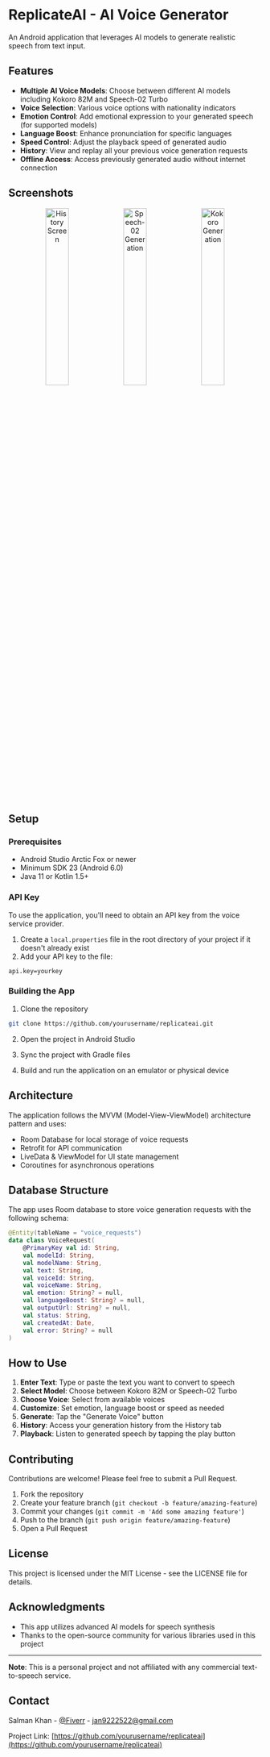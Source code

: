 # ReplicateAI - AI Voice Generator

An Android application that leverages AI models to generate realistic speech from text input.

## Features

- **Multiple AI Voice Models**: Choose between different AI models including Kokoro 82M and Speech-02 Turbo
- **Voice Selection**: Various voice options with nationality indicators
- **Emotion Control**: Add emotional expression to your generated speech (for supported models)
- **Language Boost**: Enhance pronunciation for specific languages
- **Speed Control**: Adjust the playback speed of generated audio
- **History**: View and replay all your previous voice generation requests
- **Offline Access**: Access previously generated audio without internet connection

## Screenshots

<p align="center">
  <img src="https://github.com/yourusername/replicateai/raw/main/screenshots/history.png" width="30%" alt="History Screen">
  <img src="https://github.com/yourusername/replicateai/raw/main/screenshots/generation_speech02.png" width="30%" alt="Speech-02 Generation">
  <img src="https://github.com/yourusername/replicateai/raw/main/screenshots/generation_kokoro.png" width="30%" alt="Kokoro Generation">
</p>

## Setup

### Prerequisites
- Android Studio Arctic Fox or newer
- Minimum SDK 23 (Android 6.0)
- Java 11 or Kotlin 1.5+

### API Key
To use the application, you'll need to obtain an API key from the voice service provider.

1. Create a `local.properties` file in the root directory of your project if it doesn't already exist
2. Add your API key to the file:
```
api.key=yourkey
```

### Building the App
1. Clone the repository
```bash
git clone https://github.com/yourusername/replicateai.git
```

2. Open the project in Android Studio

3. Sync the project with Gradle files

4. Build and run the application on an emulator or physical device

## Architecture

The application follows the MVVM (Model-View-ViewModel) architecture pattern and uses:

- Room Database for local storage of voice requests
- Retrofit for API communication
- LiveData & ViewModel for UI state management
- Coroutines for asynchronous operations

## Database Structure

The app uses Room database to store voice generation requests with the following schema:

```kotlin
@Entity(tableName = "voice_requests")
data class VoiceRequest(
    @PrimaryKey val id: String,
    val modelId: String,
    val modelName: String,
    val text: String,
    val voiceId: String,
    val voiceName: String,
    val emotion: String? = null,
    val languageBoost: String? = null,
    val outputUrl: String? = null,
    val status: String,
    val createdAt: Date,
    val error: String? = null
)
```

## How to Use

1. **Enter Text**: Type or paste the text you want to convert to speech
2. **Select Model**: Choose between Kokoro 82M or Speech-02 Turbo
3. **Choose Voice**: Select from available voices
4. **Customize**: Set emotion, language boost or speed as needed
5. **Generate**: Tap the "Generate Voice" button
6. **History**: Access your generation history from the History tab
7. **Playback**: Listen to generated speech by tapping the play button

## Contributing

Contributions are welcome! Please feel free to submit a Pull Request.

1. Fork the repository
2. Create your feature branch (`git checkout -b feature/amazing-feature`)
3. Commit your changes (`git commit -m 'Add some amazing feature'`)
4. Push to the branch (`git push origin feature/amazing-feature`)
5. Open a Pull Request

## License

This project is licensed under the MIT License - see the LICENSE file for details.

## Acknowledgments

- This app utilizes advanced AI models for speech synthesis
- Thanks to the open-source community for various libraries used in this project

---

**Note**: This is a personal project and not affiliated with any commercial text-to-speech service.

## Contact

Salman Khan - [@Fiverr](https://www.fiverr.com/users/salmankhan150/portfolio/) - jan9222522@gmail.com

Project Link: [https://github.com/yourusername/replicateai](https://github.com/yourusername/replicateai)
